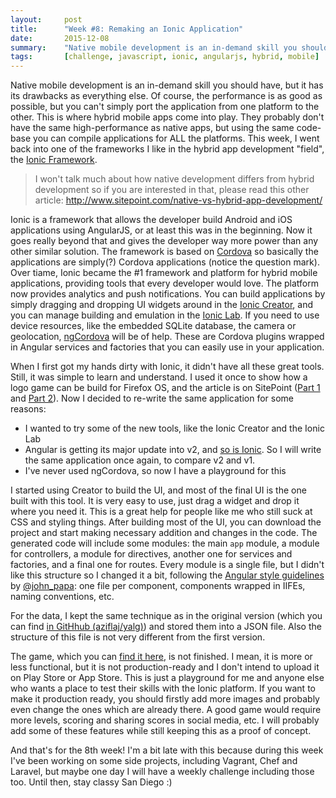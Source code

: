 ```yaml
---
layout:     post
title:      "Week #8: Remaking an Ionic Application"
date:       2015-12-08
summary:    "Native mobile development is an in-demand skill you should have, but it has its drawbacks as everything else. Of course, the performance is as good as possible, but you can't simply port the application from one platform to the other. This is where hybrid mobile apps come into play. They probably don't have the same high-performance as native apps, but using the same code-base you can compile applications for ALL the platforms. This week, I went back into one of the frameworks I like in the hybrid app development \"field\", the Ionic Framework."
tags:       [challenge, javascript, ionic, angularjs, hybrid, mobile]
---
```


Native mobile development is an in-demand skill you should have, but it has its drawbacks as everything else. Of course, the performance is as good as possible, but you can't simply port the application from one platform to the other. This is where hybrid mobile apps come into play. They probably don't have the same high-performance as native apps, but using the same code-base you can compile applications for ALL the platforms. This week, I went back into one of the frameworks I like in the hybrid app development "field", the [Ionic Framework](http://ionicframework.com/).

> I won't talk much about how native development differs from hybrid development so if you are interested in that, please read this other article: http://www.sitepoint.com/native-vs-hybrid-app-development/

Ionic is a framework that allows the developer build Android and iOS applications using AngularJS, or at least this was in the beginning. Now it goes really beyond that and gives the developer way more power than any other similar solution. The framework is based on [Cordova](http://cordova.apache.org/) so basically the applications are simply(?) Cordova applications (notice the question mark). Over tiame, Ionic became the #1 framework and platform for hybrid mobile applications, providing tools that every developer would love. The platform now provides analytics and push notifications. You can build applications by simply dragging and dropping UI widgets around in the [Ionic Creator](http://ionic.io/products/creator), and you can manage building and emulation in the [Ionic Lab](http://lab.ionic.io/). If you need to use device resources, like the embedded SQLite database, the camera or geolocation, [ngCordova](http://ngcordova.com/) will be of help. These are Cordova plugins wrapped in Angular services and factories that you can easily use in your application.

When I first got my hands dirty with Ionic, it didn't have all these great tools. Still, it was simple to learn and understand. I used it once to show how a logo game can be build for Firefox OS, and the article is on SitePoint ([Part 1](http://www.sitepoint.com/firefox-os-game-development-ionic-framework/) and [Part 2](http://www.sitepoint.com/firefox-os-game-development-ionic-framework-part-2/)). Now I decided to re-write the same application for some reasons:

- I wanted to try some of the new tools, like the Ionic Creator and the Ionic Lab
- Angular is getting its major update into v2, and [so is Ionic](http://blog.ionic.io/announcing-ionic-2-0-alpha/). So I will write the same application once again, to compare v2 and v1.
- I've never used ngCordova, so now I have a playground for this

I started using Creator to build the UI, and most of the final UI is the one built with this tool. It is very easy to use, just drag a widget and drop it where you need it. This is a great help for people like me who still suck at CSS and styling things. After building most of the UI, you can download the project and start making necessary addition and changes in the code. The generated code will include some modules: the main `app` module, a module for controllers, a module for directives, another one for services and factories, and a final one for routes. Every module is a single file, but I didn't like this structure so I changed it a bit, following the [Angular style guidelines](https://github.com/johnpapa/angular-styleguide) by [@john_papa](https://twitter.com/john_papa): one file per component, components wrapped in IIFEs, naming conventions, etc.

For the data, I kept the same technique as in the original version (which you can find [in GitHhub (aziflaj/yalg)](http://github.com/aziflaj/yalg)) and stored them into a JSON file. Also the structure of this file is not very different from the first version.

The game, which you can [find it here](https://github.com/aziflaj/LogoGame/), is not finished. I mean, it is more or less functional, but it is not production-ready and I don't intend to upload it on Play Store or App Store. This is just a playground for me and anyone else who wants a place to test their skills with the Ionic platform. If you want to make it production ready, you should firstly add more images and probably even change the ones which are already there. A good game would require more levels, scoring and sharing scores in social media, etc. I will probably add some of these features while still keeping this as a proof of concept.

And that's for the 8th week! I'm a bit late with this because during this week I've been working on some side projects, including Vagrant, Chef and Laravel, but maybe one day I will have a weekly challenge including those too. Until then, stay classy San Diego :)
